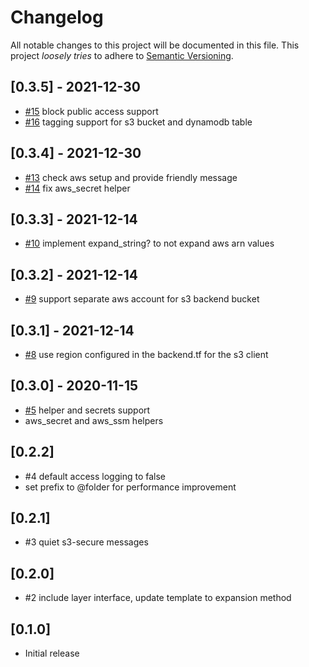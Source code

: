 # Changelog

All notable changes to this project will be documented in this file.
This project *loosely tries* to adhere to [Semantic Versioning](http://semver.org/).

## [0.3.5] - 2021-12-30
- [#15](https://github.com/boltops-tools/terraspace_plugin_aws/pull/15) block public access support
- [#16](https://github.com/boltops-tools/terraspace_plugin_aws/pull/16) tagging support for s3 bucket and dynamodb table

## [0.3.4] - 2021-12-30
- [#13](https://github.com/boltops-tools/terraspace_plugin_aws/pull/13) check aws setup and provide friendly message
- [#14](https://github.com/boltops-tools/terraspace_plugin_aws/pull/14) fix aws_secret helper

## [0.3.3] - 2021-12-14
- [#10](https://github.com/boltops-tools/terraspace_plugin_aws/pull/10) implement expand_string? to not expand aws arn values

## [0.3.2] - 2021-12-14
- [#9](https://github.com/boltops-tools/terraspace_plugin_aws/pull/9) support separate aws account for s3 backend bucket

## [0.3.1] - 2021-12-14
- [#8](https://github.com/boltops-tools/terraspace_plugin_aws/pull/8) use region configured in the backend.tf for the s3 client

## [0.3.0] - 2020-11-15
- [#5](https://github.com/boltops-tools/terraspace_plugin_aws/pull/5) helper and secrets support
- aws_secret and aws_ssm helpers

## [0.2.2]
- #4 default access logging to false
- set prefix to @folder for performance improvement

## [0.2.1]
- #3 quiet s3-secure messages

## [0.2.0]
- #2 include layer interface, update template to expansion method

## [0.1.0]
- Initial release
